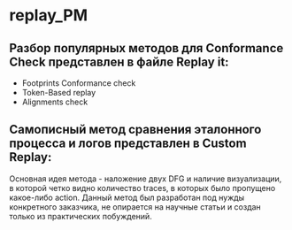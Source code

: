 # replay_PM

## Разбор популярных методов для Conformance Check представлен в файле Replay it:
- Footprints Conformance check
- Token-Based replay
- Alignments check

## Самописный метод сравнения эталонного процесса и логов представлен в Custom Replay:
Основная идея метода - наложение двух DFG и наличие визуализации, в которой четко видно количество traces, в которых было пропущено какое-либо action. 
Данный метод был разработан под нужды конкретного заказчика, не опирается на научные статьи и создан только из практических побуждений.
